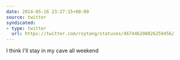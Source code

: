 ```yaml
---
date: 2014-05-16 23:27:15+00:00
source: twitter
syndicated:
- type: twitter
  url: https://twitter.com/roytang/statuses/467446208026259456/
---
```


I think I'll stay in my cave all weekend